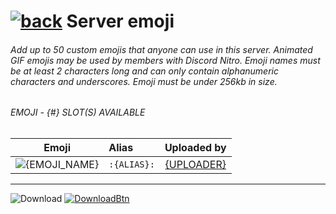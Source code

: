 # [![back](https://cdn.discordapp.com/emojis/887168885747511396?size=32)]({PREVIOUS_PAGE_LINK}) Server emoji

###### Add up to 50 custom emojis that anyone can use in this server. Animated GIF emojis may be used by members with Discord Nitro. Emoji names must be at least 2 characters long and can only contain alphanumeric characters and underscores. Emoji must be under 256kb in size.



###### EMOJI - {#} SLOT(S) AVAILABLE
| Emoji | Alias | Uploaded by |
| :----: | :--- | :----: |
| ![{EMOJI_NAME}](https://cdn.discordapp.com/emojis/{ID}.png?size=32) | `:{ALIAS}:` | [{UPLOADER}]({UPLOADERS_SERVER_INVITE_LINK})

---
![Download](https://gdcolon.com/tools/gdfont/img/Download%3E?font=11&color=FFC800) [![DownloadBtn](https://cdn.discordapp.com/emojis/885670815725674527.png?size=128)](https://camo.githubusercontent.com/assets/discord/emoji_template.zip)
